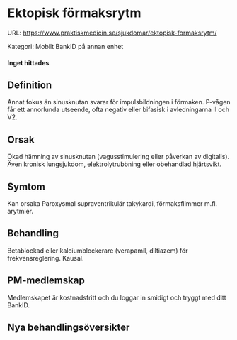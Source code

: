 # Ektopisk förmaksrytm

URL: https://www.praktiskmedicin.se/sjukdomar/ektopisk-formaksrytm/



Kategori: Mobilt BankID på annan enhet

#### Inget hittades

## Definition

Annat fokus än sinusknutan svarar för impulsbildningen i förmaken. P-vågen får ett annorlunda utseende, ofta negativ eller bifasisk i avledningarna II och V2.

## Orsak

Ökad hämning av sinusknutan (vagusstimulering eller påverkan av digitalis). Även kronisk lungsjukdom, elektrolytrubbning eller obehandlad hjärtsvikt.

## Symtom

Kan orsaka Paroxysmal supraventrikulär takykardi, förmaksflimmer m.fl. arytmier.

## Behandling

Betablockad eller kalciumblockerare (verapamil, diltiazem) för frekvensreglering. Kausal.

## PM-medlemskap

Medlemskapet är kostnadsfritt och du loggar in smidigt och tryggt med ditt BankID.

## Nya behandlingsöversikter

